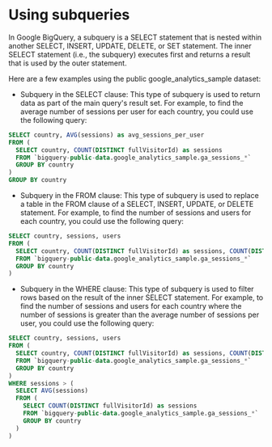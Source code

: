 # Using subqueries

In Google BigQuery, a subquery is a SELECT statement that is nested within another SELECT, INSERT, UPDATE, DELETE, or SET statement. The inner SELECT statement (i.e., the subquery) executes first and returns a result that is used by the outer statement.

Here are a few examples using the public google_analytics_sample dataset:

- Subquery in the SELECT clause: This type of subquery is used to return data as part of the main query's result set. For example, to find the average number of sessions per user for each country, you could use the following query:
```sql
SELECT country, AVG(sessions) as avg_sessions_per_user
FROM (
  SELECT country, COUNT(DISTINCT fullVisitorId) as sessions
  FROM `bigquery-public-data.google_analytics_sample.ga_sessions_*`
  GROUP BY country
)
GROUP BY country
```
- Subquery in the FROM clause: This type of subquery is used to replace a table in the FROM clause of a SELECT, INSERT, UPDATE, or DELETE statement. For example, to find the number of sessions and users for each country, you could use the following query:
```sql
SELECT country, sessions, users
FROM (
  SELECT country, COUNT(DISTINCT fullVisitorId) as sessions, COUNT(DISTINCT userId) as users
  FROM `bigquery-public-data.google_analytics_sample.ga_sessions_*`
  GROUP BY country
)
```
- Subquery in the WHERE clause: This type of subquery is used to filter rows based on the result of the inner SELECT statement. For example, to find the number of sessions and users for each country where the number of sessions is greater than the average number of sessions per user, you could use the following query:
```sql
SELECT country, sessions, users
FROM (
  SELECT country, COUNT(DISTINCT fullVisitorId) as sessions, COUNT(DISTINCT userId) as users
  FROM `bigquery-public-data.google_analytics_sample.ga_sessions_*`
  GROUP BY country
)
WHERE sessions > (
  SELECT AVG(sessions)
  FROM (
    SELECT COUNT(DISTINCT fullVisitorId) as sessions
    FROM `bigquery-public-data.google_analytics_sample.ga_sessions_*`
    GROUP BY country
  )
)
```
